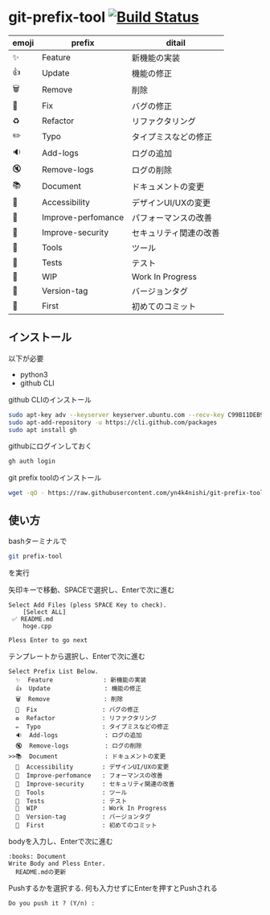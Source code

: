 # git-prefix-tool [![Build Status](https://travis-ci.com/yn4k4nishi/git-prefix-tool.svg?branch=main)](https://travis-ci.com/yn4k4nishi/git-prefix-tool)

|emoji|prefix|ditail|
|---|---|---|
|:sparkles:       | Feature            | 新機能の実装|
|:+1:             | Update             | 機能の修正|
|:wastebasket:    | Remove             | 削除|
|:bug:            | Fix                | バグの修正|
|:recycle:        | Refactor           | リファクタリング|
|:pencil2:        | Typo               | タイプミスなどの修正|
|:sound:          | Add-logs           | ログの追加|
|:mute:           | Remove-logs        | ログの削除|
|:books:          | Document           | ドキュメントの変更|
|:art:            | Accessibility      | デザインUI/UXの変更|
|:horse:          | Improve-perfomance | パフォーマンスの改善|
|:cop:            | Improve-security   | セキュリティ関連の改善|
|:wrench:         | Tools              | ツール|
|:rotating_light: | Tests              | テスト|
|:construction:   | WIP                | Work In Progress|
|:bookmark:       | Version-tag        | バージョンタグ|
|:tada:           | First              | 初めてのコミット|


## インストール
以下が必要
- python3
- github CLI

github CLIのインストール
```bash
sudo apt-key adv --keyserver keyserver.ubuntu.com --recv-key C99B11DEB97541F0
sudo apt-add-repository -u https://cli.github.com/packages
sudo apt install gh
```

githubにログインしておく
```bash
gh auth login
```

git prefix toolのインストール
```bash
wget -qO - https://raw.githubusercontent.com/yn4k4nishi/git-prefix-tool/main/install.sh | bash
```

## 使い方
bashターミナルで
```bash
git prefix-tool
```
を実行

矢印キーで移動、SPACEで選択し、Enterで次に進む 
```
Select Add Files (pless SPACE Key to check).
    [Select ALL]
 ✅ README.md
    hoge.cpp

Pless Enter to go next
```

テンプレートから選択し、Enterで次に進む
```
Select Prefix List Below.
  ✨  Feature              : 新機能の実装
  👍  Update               : 機能の修正
  🗑️  Remove               : 削除
  🐛  Fix                  : バグの修正
  ♻️  Refactor             : リファクタリング
  ✏️  Typo                 : タイプミスなどの修正
  🔉  Add-logs             : ログの追加
  🔇  Remove-logs          : ログの削除
>>📚  Document             : ドキュメントの変更
  🎨  Accessibility        : デザインUI/UXの変更
  🐴  Improve-perfomance   : フォーマンスの改善
  👮  Improve-security     : セキュリティ関連の改善
  🔧  Tools                : ツール
  🚨  Tests                : テスト
  🚧  WIP                  : Work In Progress
  🔖  Version-tag          : バージョンタグ
  🎉  First                : 初めてのコミット
```

bodyを入力し、Enterで次に進む
```
:books: Document
Write Body and Pless Enter.
  README.mdの更新
```

Pushするかを選択する.
何も入力せずにEnterを押すとPushされる
```
Do you push it ? (Y/n) : 
```
